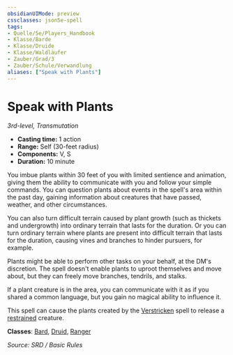 ```yaml
---
obsidianUIMode: preview
cssclasses: json5e-spell
tags:
- Quelle/5e/Players_Handbook
- Klasse/Barde
- Klasse/Druide
- Klasse/Waldläufer
- Zauber/Grad/3
- Zauber/Schule/Verwandlung
aliases: ["Speak with Plants"]
---
```

# Speak with Plants
*3rd-level, Transmutation*  

- **Casting time:** 1 action
- **Range:** Self (30-feet radius)
- **Components:** V, S
- **Duration:** 10 minute

You imbue plants within 30 feet of you with limited sentience and animation, giving them the ability to communicate with you and follow your simple commands. You can question plants about events in the spell's area within the past day, gaining information about creatures that have passed, weather, and other circumstances.

You can also turn difficult terrain caused by plant growth (such as thickets and undergrowth) into ordinary terrain that lasts for the duration. Or you can turn ordinary terrain where plants are present into difficult terrain that lasts for the duration, causing vines and branches to hinder pursuers, for example.

Plants might be able to perform other tasks on your behalf, at the DM's discretion. The spell doesn't enable plants to uproot themselves and move about, but they can freely move branches, tendrils, and stalks.

If a plant creature is in the area, you can communicate with it as if you shared a common language, but you gain no magical ability to influence it.

This spell can cause the plants created by the [Verstricken](Verstricken.md) spell to release a [restrained](rules/conditions.md#restrained) creature.

**Classes**: [Bard](05%20-%20Wikipedia/Charakteroptionen/02.%20Klassen/Barde.md), [Druid](Dungeons%20&%20Dragons/Wikipedia%20der%20Vergessenen%20Reiche/Kompendium%20der%20Vergessenen%20Reiche/Klassen/druid.md), [Ranger](../Charakteroptionen/Klassen/Waldläufer.md)

*Source: SRD / Basic Rules*